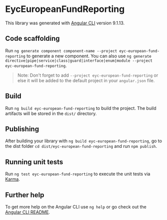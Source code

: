 # EycEuropeanFundReporting

This library was generated with [Angular CLI](https://github.com/angular/angular-cli) version 9.1.13.

## Code scaffolding

Run `ng generate component component-name --project eyc-european-fund-reporting` to generate a new component. You can also use `ng generate directive|pipe|service|class|guard|interface|enum|module --project eyc-european-fund-reporting`.
> Note: Don't forget to add `--project eyc-european-fund-reporting` or else it will be added to the default project in your `angular.json` file. 

## Build

Run `ng build eyc-european-fund-reporting` to build the project. The build artifacts will be stored in the `dist/` directory.

## Publishing

After building your library with `ng build eyc-european-fund-reporting`, go to the dist folder `cd dist/eyc-european-fund-reporting` and run `npm publish`.

## Running unit tests

Run `ng test eyc-european-fund-reporting` to execute the unit tests via [Karma](https://karma-runner.github.io).

## Further help

To get more help on the Angular CLI use `ng help` or go check out the [Angular CLI README](https://github.com/angular/angular-cli/blob/master/README.md).

